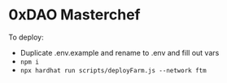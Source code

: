 # 0xDAO Masterchef

To deploy:
* Duplicate .env.example and rename to .env and fill out vars
* `npm i`
* `npx hardhat run scripts/deployFarm.js --network ftm`